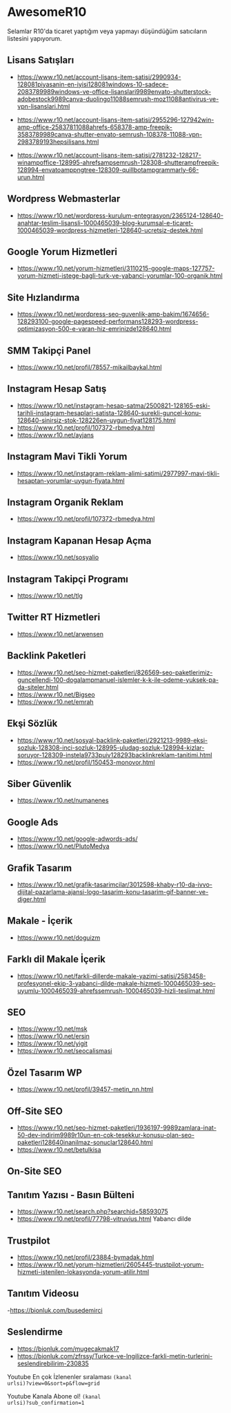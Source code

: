 # AwesomeR10
Selamlar R10'da ticaret yaptığım veya yapmayı düşündüğüm satıcıların listesini yapıyorum.


## Lisans Satışları

- https://www.r10.net/account-lisans-item-satisi/2990934-128081piyasanin-en-iyisi128081windows-10-sadece-2083789989windows-ve-office-lisanslari9989envato-shutterstock-adobestock9989canva-duolingo11088semrush-moz11088antivirus-ve-vpn-lisanslari.html

- https://www.r10.net/account-lisans-item-satisi/2955296-127942win-amp-office-25837811088ahrefs-658378-amp-freepik-3583789989canva-shutter-envato-semrush-108378-11088-vpn-2983789193hepsilisans.html

- https://www.r10.net/account-lisans-item-satisi/2781232-128217-winampoffice-128995-ahrefsampsemrush-128308-shutterampfreepik-128994-envatoamppngtree-128309-quillbotampgrammarly-66-urun.html


## Wordpress Webmasterlar

- https://www.r10.net/wordpress-kurulum-entegrasyon/2365124-128640-anahtar-teslim-lisansli-1000465039-blog-kurumsal-e-ticaret-1000465039-wordpress-hizmetleri-128640-ucretsiz-destek.html


## Google Yorum Hizmetleri


- https://www.r10.net/yorum-hizmetleri/3110215-google-maps-127757-yorum-hizmeti-istege-bagli-turk-ve-yabanci-yorumlar-100-organik.html

## Site Hızlandırma


- https://www.r10.net/wordpress-seo-guvenlik-amp-bakim/1674656-128293100-google-pagespeed-performans128293-wordpress-optimizasyon-500-e-varan-hiz-emrinizde128640.html

## SMM Takipçi Panel
- https://www.r10.net/profil/78557-mikailbaykal.html


## Instagram Hesap Satış
- https://www.r10.net/instagram-hesap-satma/2500821-128165-eski-tarihli-instagram-hesaplari-satista-128640-surekli-guncel-konu-128640-sinirsiz-stok-128226en-uygun-fiyat128175.html
- https://www.r10.net/profil/107372-rbmedya.html
- https://www.r10.net/ayjans

## Instagram Mavi Tikli Yorum
- https://www.r10.net/instagram-reklam-alimi-satimi/2977997-mavi-tikli-hesaptan-yorumlar-uygun-fiyata.html

## Instagram Organik Reklam
- https://www.r10.net/profil/107372-rbmedya.html

## Instagram Kapanan Hesap Açma
- https://www.r10.net/sosyalio

## Instagram Takipçi Programı
- https://www.r10.net/tlg

## Twitter RT Hizmetleri
- https://www.r10.net/arwensen


## Backlink Paketleri

- https://www.r10.net/seo-hizmet-paketleri/826569-seo-paketlerimiz-guncellendi-100-dogalampmanuel-islemler-k-k-ile-odeme-yuksek-pa-da-siteler.html
- https://www.r10.net/Bigseo
- https://www.r10.net/emrah

## Ekşi Sözlük

- https://www.r10.net/sosyal-backlink-paketleri/2921213-9989-eksi-sozluk-128308-inci-sozluk-128995-uludag-sozluk-128994-kizlar-soruyor-128309-instela9733puiv128293backlinkreklam-tanitimi.html
- https://www.r10.net/profil/150453-monovor.html

## Siber Güvenlik
- https://www.r10.net/numanenes

## Google Ads
- https://www.r10.net/google-adwords-ads/
- https://www.r10.net/PlutoMedya

## Grafik Tasarım
- https://www.r10.net/grafik-tasarimcilar/3012598-khaby-r10-da-ivvo-dijital-pazarlama-ajansi-logo-tasarim-konu-tasarim-gif-banner-ve-diger.html

## Makale - İçerik
- https://www.r10.net/doguizm

## Farklı dil Makale İçerik
- https://www.r10.net/farkli-dillerde-makale-yazimi-satisi/2583458-profesyonel-ekip-3-yabanci-dilde-makale-hizmeti-1000465039-seo-uyumlu-1000465039-ahrefssemrush-1000465039-hizli-teslimat.html

## SEO
- https://www.r10.net/msk
- https://www.r10.net/ersin
- https://www.r10.net/yigit
- https://www.r10.net/seocalismasi

## Özel Tasarım WP
- https://www.r10.net/profil/39457-metin_nn.html


## Off-Site SEO
- https://www.r10.net/seo-hizmet-paketleri/1936197-9989zamlara-inat-50-dev-indirim9989r10un-en-cok-tesekkur-konusu-olan-seo-paketleri128640inanilmaz-sonuclar128640.html
- https://www.r10.net/betulkisa

## On-Site SEO

## Tanıtım Yazısı - Basın Bülteni
- https://www.r10.net/search.php?searchid=58593075
- https://www.r10.net/profil/77798-vitruvius.html Yabancı dilde

## Trustpilot
- https://www.r10.net/profil/23884-bymadak.html
- https://www.r10.net/yorum-hizmetleri/2605445-trustpilot-yorum-hizmeti-istenilen-lokasyonda-yorum-atilir.html

## Tanıtım Videosu
-https://bionluk.com/busedemirci

## Seslendirme
- https://bionluk.com/mugecakmak17
- https://bionluk.com/zfrssy/Turkce-ve-Ingilizce-farkli-metin-turlerini-seslendirebilirim-230835



Youtube En çok İzlenenler sıralaması
<code>(kanal urlsi)?view=0&sort=p&flow=grid</code>

Youtube Kanala Abone ol!
<code>(kanal urlsi)?sub_confirmation=1</code>
  

